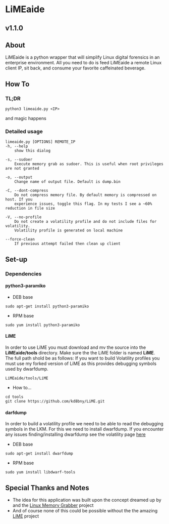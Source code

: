 # LiMEaide
## v1.1.0
## About
LiMEaide is a python wrapper that will simplify Linux digital forensics in an enterprise environment. All you need to do is feed LiMEaide a remote Linux client IP, sit back, and consume your favorite caffeinated beverage.

## How To
### TL;DR
```
python3 limeaide.py <IP>
```
and magic happens

### Detailed usage
```
limeaide.py [OPTIONS] REMOTE_IP
-h, --help
    show this dialog

-s, --sudoer
    Execute memory grab as sudoer. This is useful when root privileges are not granted

-o, --output
    Change name of output file. Default is dump.bin

-C, --dont-compress
    Do not compress memory file. By default memory is compressed on host. If you
    experience issues, toggle this flag. In my tests I see a ~60% reduction in file size

-V, --no-profile
    Do not create a volatility profile and do not include files for volatility.
    Volatility profile is generated on local machine

--force-clean
    If previous attempt failed then clean up client
```

## Set-up
### Dependencies
#### python3-paramiko
- DEB base
```
sudo apt-get install python3-paramiko
```

- RPM base
```
sudo yum install python3-paramiko
```
#### LiME
In order to use LiME you must download and mv the source into the **LiMEaide/tools** directory. Make sure the the LiME folder is named **LiME**. The full path shold be as follows:
If you want to build Volatility profiles you must use my forked version of LiME as this provides debugging symbols used by dwarfdump.
```
LiMEaide/tools/LiME
```
- How to...
```
cd tools
git clone https://github.com/kd8bny/LiME.git
```
#### darfdump
In order to build a volatility profile we need to be able to read the debugging symbols in the LKM. For this we need to install dwarfdump.
If you encounter any issues finding/installing dwarfdump see the volatility page [here](https://github.com/volatilityfoundation/volatility/wiki/Linux#creating-a-new-profile)
- DEB base
```
sudo apt-get install dwarfdump
```

- RPM base
```
sudo yum install libdwarf-tools
```

## Special Thanks and Notes
* The idea for this application was built upon the concept dreamed up by and the [Linux Memory Grabber](https://github.com/halpomeranz/lmg) project
* And of course none of this could be possible without the the amazing [LiME](https://github.com/504ensicsLabs/LiME) project